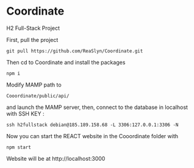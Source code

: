 # Coordinate
H2 Full-Stack Project

First, pull the project
```
git pull https://github.com/ReaSlyn/Coordinate.git
```

Then cd to Coordinate and install the packages
```
npm i
```

Modify MAMP path to
```
Cooordinate/public/api/
```

and launch the MAMP server, then, connect to the database in localhost with SSH KEY :
```
ssh h2fullstack debian@185.189.158.68 -L 3306:127.0.0.1:3306 -N
```

Now you can start the REACT website in the Cooordinate folder with
```
npm start
```

Website will be at http://localhost:3000
